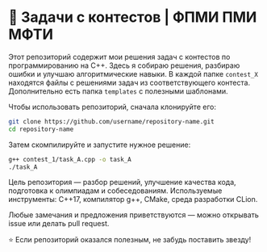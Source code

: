# 📘 Задачи с контестов | ФПМИ ПМИ МФТИ  

Этот репозиторий содержит мои решения задач с контестов по программированию на C++.
Здесь я собираю решения, разбираю ошибки и улучшаю алгоритмические навыки.
В каждой папке `contest_X` находятся файлы с решениями задач из соответствующего контеста.
Дополнительно есть папка `templates` с полезными шаблонами.  

Чтобы использовать репозиторий, сначала клонируйте его:  
```bash
git clone https://github.com/username/repository-name.git  
cd repository-name
```
Затем скомпилируйте и запустите нужное решение:
```bash
g++ contest_1/task_A.cpp -o task_A  
./task_A
```
Цель репозитория — разбор решений, улучшение качества кода, подготовка к олимпиадам и собеседованиям.
Используемые инструменты: C++17, компилятор g++, CMake, среда разработки CLion.

Любые замечания и предложения приветствуются — можно открывать issue или делать pull request.

⭐️ Если репозиторий оказался полезным, не забудь поставить звезду!


